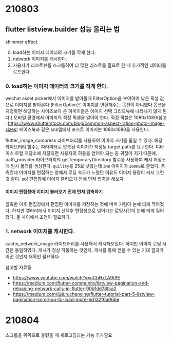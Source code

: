 # 210803
## flutter listview.builder 성능 올리는 법

shimmer effect

0. load하는 이미지 데이터의 크기를 작게 한다.
1. network 이미지를 캐시한다.
2. 사용자가 리스트뷰를 스크롤하여 더 많은 리스트를 필요로 한 때
추가적인 데이터를 로드한다.

### 0. load하는 이미지 데이터의 크기를 작게 한다.
wechat asset picker에서 이미지를 받아올때 FilterOption을 부여하여 낮은 픽셀 값으로 이미지를 받아온다.(FilterOption은 이미지를 변환해주는 옵션이 아니였다
옵션을 지정하면 해당하는 사이즈보다 큰 이미지들은 이미지 선택 그리드뷰에 나타나지 않게 된다.)
모바일 환경에서 이미지의 적정 픽셀을 알아야 한다. 적정 픽셀은 1080x1080(참고 : https://www.shutterstock.com/blog/common-aspect-ratios-photo-image-sizes)
페이스북과 같은 sns앱에서 포스트 이미지는 1080x1080을 사용한다.

flutter_image_compress 라이브러리를 사용하여 이미지 크기를 줄일 수 있다.
해당 라이브러리 함수는 파라미터로 압축된 이미지가 저장될 target path를 요구한다. 디바이스 로컬 저장소에 저장되면 사용자의 혀용을 얻어야 되는 등 귀찮아 지기 때문에,
path_provider 라이브러리의 getTemporaryDirectory 함수를 사용하여 캐시 저장소에 임시 폴더를 생성한다.
`quility`를 25로 낮췄는데 `3MB` 이미지가 `200KB`로 줄었다.
추측컨데 이미지를 편집하는 창에서 로딩 속도가 느렸던 이유도 이미지 용량이 커서 그런 것 같다.
so! 편집창에 이미지 불러오기 전에 먼저 압축을 해보자

#### 이미지 편집창에 이미지 불러오기 전에 먼저 압축하기
압축한 이후 편집창에서 편집된 이미지를 저장하는 것에 버벅 거림이 눈에 띄게 적어졌다.
하지만 갤러리에서 이미지 선택후 편집창으로 넘어가는 로딩시간이 눈에 띄게 길어졌다.
둘 사이에서 조정이 필요하다.

### 1. network 이미지를 캐시한다.
cache_network_image 라이브러리를 사용해서 캐시해보았다. 하지만 이미지 로딩 시간은 동일하였다.
캐시가 정상 작동하는 것인지, 캐시를 통해 얻을 수 있는 기대 결과가 어떤 것인지 재확인 필요하다.

참고할 자료들
- https://www.youtube.com/watch?v=uCbHxLA9t9E
- https://medium.com/flutter-community/listview-pagination-and-reloading-network-calls-in-flutter-90b1dd78fca2
- https://medium.com/@jun.chenying/flutter-tutorial-part-5-listview-pagination-scroll-up-to-load-more-ed132f6a06be

# 210804
스크롤을 위쪽으로 올렸을 때 새로고침되는 기능 추가필요

